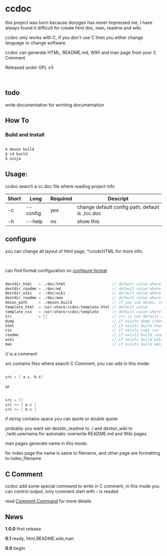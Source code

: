 # ccdoc
this project was born because doxygen has never impressed me, I have always found it difficult for create html doc, man, readme and wiki.<br />

ccdoc only works with C, if you don't use C then you either change language or change software.<br />

ccdoc can generate HTML, README.md, WIKI and man page from your C Comment
<br />

Released under GPL v3<br />

<br />


## todo
write documentation for wrinting documentation

## How To

### Build and Install

```C

$ meson build
$ cd build
$ ninja

```



## Usage:
ccdoc search a cc.doc file where reading project info<br />

Short|Long|Required|Descript
-----|----|--------|--------
-c|--config|yes|change default config path, default is ./cc.doc
-h|--help|no|show this


## configure
you can change all layout of html page, *ccodcHTML for more info.<br />

<br />

can find format configuration on [configure format](https://github.com/vbextreme/ccdoc/wiki/configure%20format)<br />


```C

destdir_html   = ./doc/html                     // default value where stored .html
destdir_readme = ./doc/md                       // default value where stored README.md
destdir_wiki   = ./doc/wiki                     // default value where stored wiki files
destdir_readme = ./doc/man                      // default value where stored man files
meson_path     = ./meson.build                  // if you use meson, ccdoc read this file for get version and type of software
template_html  = /usr/share/ccdoc/template.html // default value
template_css   = /usr/share/ccdoc/template      // default value where read all css files to copy in destdir_html
src            = []                             // src is not default defined, required a vector of path where reading files
dump                                            // if exists dump ccdoc
html                                            // if exists build html doc
css                                             // if exists copy css
readme                                          // if exists build readme
wiki                                            // if exists build wiki
man                                             // if exists build man

```

// is a comment<br />

src contains files where search C Comment, you can add in this mode:<br />


```C

src = [ a.c, b.c]

```

or

```C

src = []
src += [ a.c ]
src += [ b.c ]

```

if string contains space you can quote or double quote.<br />

probably you want set destdir_readme to ./ and destsir_wiki to ./wiki.usernama for automatic overwrite README.md and Wiki pages.<br />

man pages generate name in this mode:<br />

for index page the name is same to filename, and other page are formatting to index_filename<br />



## C Comment
ccdoc add some special command to write in C comment, in this mode you can control output, only comment start with **-** is readed<br />

read [Comment Command](https://github.com/vbextreme/ccdoc/wiki/Comment%20Command) for more details


## News
**1.0.0** first release<br />

**0.1**   ready, html,README,wiki,man<br />

**0.0**   begin<br />


